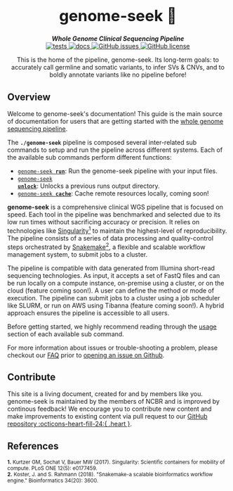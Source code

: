 <div align="center">

  <h1 style="font-size: 250%">genome-seek 🔬</h1>

  <b><i>Whole Genome Clinical Sequencing Pipeline</i></b><br> 
  <a href="https://github.com/OpenOmics/genome-seek/actions/workflows/main.yaml">
    <img alt="tests" src="https://github.com/OpenOmics/genome-seek/workflows/tests/badge.svg">
  </a>
  <a href="https://github.com/OpenOmics/genome-seek/actions/workflows/docs.yml">
    <img alt="docs" src="https://github.com/OpenOmics/genome-seek/workflows/docs/badge.svg">
  </a>
  <a href="https://github.com/OpenOmics/genome-seek/issues">
    <img alt="GitHub issues" src="https://img.shields.io/github/issues/OpenOmics/genome-seek?color=brightgreen">
  </a>
  <a href="https://github.com/OpenOmics/genome-seek/blob/main/LICENSE">
    <img alt="GitHub license" src="https://img.shields.io/github/license/OpenOmics/genome-seek">
  </a>

  <p>
    This is the home of the pipeline, genome-seek. Its long-term goals: to accurately call germline and somatic variants, to infer SVs & CNVs, and to boldly annotate variants like no pipeline before!
  </p>

</div>  


## Overview
Welcome to genome-seek's documentation! This guide is the main source of documentation for users that are getting started with the [whole genome sequencing pipeline](https://github.com/OpenOmics/genome-seek/). 

The **`./genome-seek`** pipeline is composed several inter-related sub commands to setup and run the pipeline across different systems. Each of the available sub commands perform different functions: 

 * [<code>genome-seek <b>run</b></code>](usage/run.md): Run the genome-seek pipeline with your input files.
 * [<code>genome-seek <b>unlock</b></code>](usage/unlock.md): Unlocks a previous runs output directory.
 * [<code>genome-seek <b>cache</b></code>](usage/cache.md): Cache remote resources locally, coming soon!

**genome-seek** is a comprehensive clinical WGS pipeline that is focused on speed. Each tool in the pipeline was benchmarked and selected due to its low run times without sacrificing accuracy or precision. It relies on technologies like [Singularity<sup>1</sup>](https://singularity.lbl.gov/) to maintain the highest-level of reproducibility. The pipeline consists of a series of data processing and quality-control steps orchestrated by [Snakemake<sup>2</sup>](https://snakemake.readthedocs.io/en/stable/), a flexible and scalable workflow management system, to submit jobs to a cluster.

The pipeline is compatible with data generated from Illumina short-read sequencing technologies. As input, it accepts a set of FastQ files and can be run locally on a compute instance, on-premise using a cluster, or on the cloud (feature coming soon!). A user can define the method or mode of execution. The pipeline can submit jobs to a cluster using a job scheduler like SLURM, or run on AWS using Tibanna (feature coming soon!). A hybrid approach ensures the pipeline is accessible to all users.

Before getting started, we highly recommend reading through the [usage](usage/run.md) section of each available sub command.

For more information about issues or trouble-shooting a problem, please checkout our [FAQ](faq/questions.md) prior to [opening an issue on Github](https://github.com/OpenOmics/genome-seek/issues).

## Contribute 

This site is a living document, created for and by members like you. genome-seek is maintained by the members of NCBR and is improved by continous feedback! We encourage you to contribute new content and make improvements to existing content via pull request to our [GitHub repository :octicons-heart-fill-24:{ .heart }](https://github.com/OpenOmics/genome-seek).


## References
<sup>**1.**  Kurtzer GM, Sochat V, Bauer MW (2017). Singularity: Scientific containers for mobility of compute. PLoS ONE 12(5): e0177459.</sup>  
<sup>**2.**  Koster, J. and S. Rahmann (2018). "Snakemake-a scalable bioinformatics workflow engine." Bioinformatics 34(20): 3600.</sup>  
